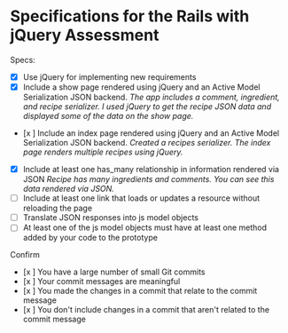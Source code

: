 # Specifications for the Rails with jQuery Assessment

Specs:
- [x] Use jQuery for implementing new requirements
- [x] Include a show page rendered using jQuery and an Active Model Serialization JSON backend.
      *The app includes a comment, ingredient, and recipe serializer. I used jQuery to get the recipe JSON data and displayed some of the data on the show page.*
- [x ] Include an index page rendered using jQuery and an Active Model Serialization JSON backend.
*Created a recipes serializer. The index page renders multiple recipes using jQuery.*
- [x] Include at least one has_many relationship in information rendered via JSON
        *Recipe has many ingredients and comments. You can see this data rendered via JSON.*
- [ ] Include at least one link that loads or updates a resource without reloading the page
- [ ] Translate JSON responses into js model objects
- [ ] At least one of the js model objects must have at least one method added by your code to the prototype

Confirm
- [x ] You have a large number of small Git commits
- [x ] Your commit messages are meaningful
- [x ] You made the changes in a commit that relate to the commit message
- [x ] You don't include changes in a commit that aren't related to the commit message
